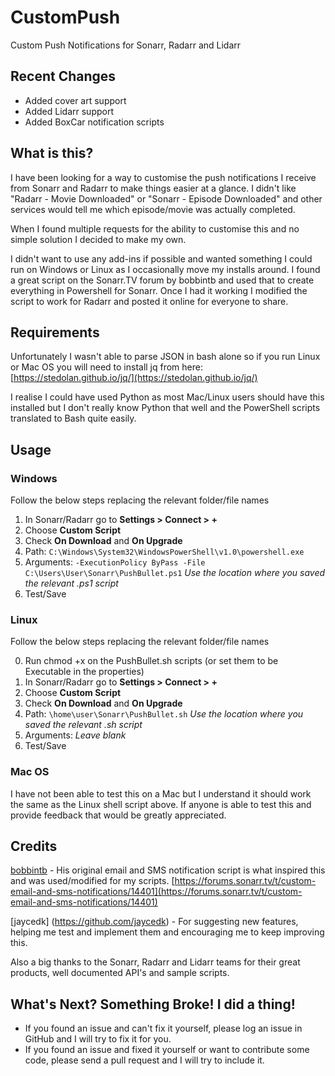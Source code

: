 # CustomPush
Custom Push Notifications for Sonarr, Radarr and Lidarr

## Recent Changes
- Added cover art support
- Added Lidarr support
- Added BoxCar notification scripts

## What is this?
I have been looking for a way to customise the push notifications I receive from Sonarr and Radarr to make things easier at a glance. I didn't like "Radarr - Movie Downloaded" or "Sonarr - Episode Downloaded" and other services would tell me which episode/movie was actually completed.

When I found multiple requests for the ability to customise this and no simple solution I decided to make my own.

I didn't want to use any add-ins if possible and wanted something I could run on Windows or Linux as I occasionally move my installs around. I found a great script on the Sonarr.TV forum by bobbintb and used that to create everything in Powershell for Sonarr. Once I had it working I modified the script to work for Radarr and posted it online for everyone to share.

## Requirements
Unfortunately I wasn't able to parse JSON in bash alone so if you run Linux or Mac OS you will need to install jq from here: [https://stedolan.github.io/jq/](https://stedolan.github.io/jq/)

I realise I could have used Python as most Mac/Linux users should have this installed but I don't really know Python that well and the PowerShell scripts translated to Bash quite easily.

## Usage
### Windows
Follow the below steps replacing the relevant folder/file names

1. In Sonarr/Radarr go to **Settings > Connect > +**
2. Choose **Custom Script**
3. Check **On Download** and **On Upgrade**
4. Path: `C:\Windows\System32\WindowsPowerShell\v1.0\powershell.exe`
5. Arguments: `-ExecutionPolicy ByPass -File C:\Users\User\Sonarr\PushBullet.ps1` *Use the location where you saved the relevant .ps1 script*
6. Test/Save

### Linux
Follow the below steps replacing the relevant folder/file names

0. Run chmod +x on the PushBullet.sh scripts (or set them to be Executable in the properties)
1. In Sonarr/Radarr go to **Settings > Connect > +**
2. Choose **Custom Script**
3. Check **On Download** and **On Upgrade**
4. Path: `\home\user\Sonarr\PushBullet.sh` *Use the location where you saved the relevant .sh script*
5. Arguments: *Leave blank*
6. Test/Save

### Mac OS
I have not been able to test this on a Mac but I understand it should work the same as the Linux shell script above. If anyone is able to test this and provide feedback that would be greatly appreciated.

## Credits
[bobbintb](https://forums.sonarr.tv/u/bobbintb) - His original email and SMS notification script is what inspired this and was used/modified for my scripts. [https://forums.sonarr.tv/t/custom-email-and-sms-notifications/14401](https://forums.sonarr.tv/t/custom-email-and-sms-notifications/14401)

[jaycedk] (https://github.com/jaycedk) - For suggesting new features, helping me test and implement them and encouraging me to keep improving this.

Also a big thanks to the Sonarr, Radarr and Lidarr teams for their great products, well documented API's and sample scripts.

## What's Next? Something Broke! I did a thing!
- If you found an issue and can't fix it yourself, please log an issue in GitHub and I will try to fix it for you.
- If you found an issue and fixed it yourself or want to contribute some code, please send a pull request and I will try to include it.
